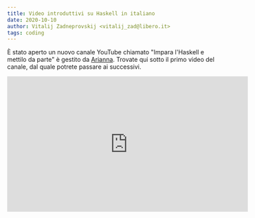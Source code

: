 ```yaml
---
title: Video introduttivi su Haskell in italiano
date: 2020-10-10
author: Vitalij Zadneprovskij <vitalij_zad@libero.it>
tags: coding
---
```


È stato aperto un nuovo canale YouTube chiamato "Impara l'Haskell e mettilo da parte" è gestito da [Arianna](https://github.com/harisont). Trovate qui sotto il primo video del canale, dal quale potrete passare ai successivi.

<iframe width="560" height="315" src="https://www.youtube.com/embed/UHz4Rh7GDsA" frameborder="0" allow="accelerometer; autoplay; clipboard-write; encrypted-media; gyroscope; picture-in-picture" allowfullscreen></iframe>
